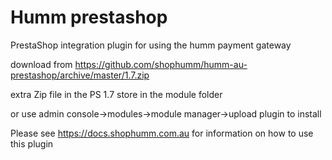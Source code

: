 # Humm prestashop

PrestaShop integration plugin for using the humm payment gateway

download from https://github.com/shophumm/humm-au-prestashop/archive/master/1.7.zip


extra Zip file in the PS 1.7 store in the module folder

or use admin console->modules->module manager->upload plugin to install 


Please see https://docs.shophumm.com.au for information on how to use this plugin




